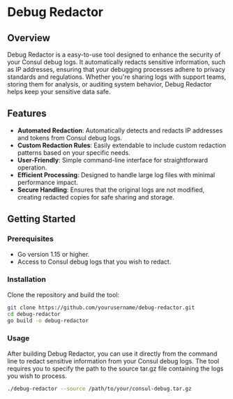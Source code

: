 # Debug Redactor

## Overview

Debug Redactor is a easy-to-use tool designed to enhance the security of your Consul debug logs. It automatically redacts sensitive information, such as IP addresses, ensuring that your debugging processes adhere to privacy standards and regulations. Whether you're sharing logs with support teams, storing them for analysis, or auditing system behavior, Debug Redactor helps keep your sensitive data safe.

## Features

- **Automated Redaction**: Automatically detects and redacts IP addresses and tokens from Consul debug logs.
- **Custom Redaction Rules**: Easily extendable to include custom redaction patterns based on your specific needs.
- **User-Friendly**: Simple command-line interface for straightforward operation.
- **Efficient Processing**: Designed to handle large log files with minimal performance impact.
- **Secure Handling**: Ensures that the original logs are not modified, creating redacted copies for safe sharing and storage.

## Getting Started

### Prerequisites

- Go version 1.15 or higher.
- Access to Consul debug logs that you wish to redact.

### Installation

Clone the repository and build the tool:

```sh
git clone https://github.com/yourusername/debug-redactor.git
cd debug-redactor
go build -o debug-redactor
```
### Usage

After building Debug Redactor, you can use it directly from the command line to redact sensitive information from your Consul debug logs. The tool requires you to specify the path to the source tar.gz file containing the logs you wish to process.

```sh
./debug-redactor --source /path/to/your/consul-debug.tar.gz



